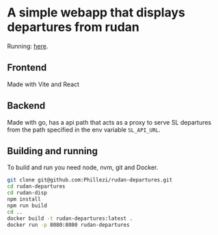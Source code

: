 # A simple webapp that displays departures from rudan
Running: [here](https://rudan-departures.app.cloud.cbh.kth.se/).
## Frontend
Made with Vite and React
## Backend
Made with go, has a api path that acts as a proxy to serve SL departures from the path specified in the env variable `SL_API_URL`.

## Building and running
To build and run you need node, nvm, git and Docker.
```bash
git clone git@github.com:Phillezi/rudan-departures.git
cd rudan-departures
cd rudan-disp
npm install
npm run build
cd ..
docker build -t rudan-departures:latest .
docker run -p 8080:8080 rudan-departures
```
